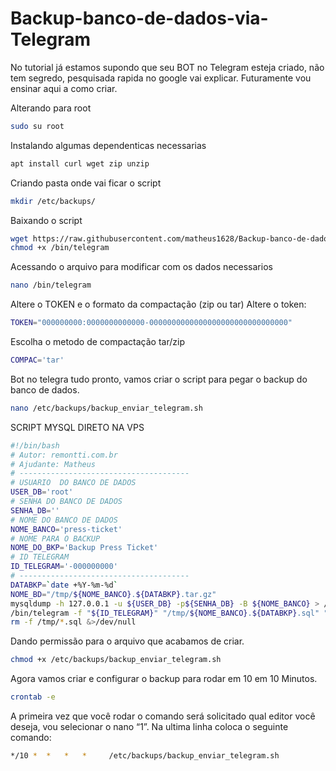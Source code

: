 # Backup-banco-de-dados-via-Telegram





No tutorial já estamos supondo que seu BOT no Telegram esteja criado, não tem segredo, pesquisada rapida no google vai explicar.
Futuramente vou ensinar aqui a como criar.






Alterando para root

```bash
sudo su root
```

Instalando algumas dependenticas necessarias


```bash
apt install curl wget zip unzip
```

Criando pasta onde vai ficar o script

```bash
mkdir /etc/backups/
```

Baixando o script

```bash
wget https://raw.githubusercontent.com/matheus1628/Backup-banco-de-dados-via-Telegram/main/telegram -O /bin/telegram
chmod +x /bin/telegram
```
Acessando o arquivo para modificar com os dados necessarios

```bash
nano /bin/telegram
```

Altere o TOKEN e o formato da compactação (zip ou tar)
Altere o token:

```bash
TOKEN="000000000:0000000000000-0000000000000000000000000000000"
```
Escolha o metodo de compactação tar/zip

```bash
COMPAC='tar'
```

Bot no telegra tudo pronto, vamos criar o script para pegar o backup do banco de dados.

```bash
nano /etc/backups/backup_enviar_telegram.sh
```

SCRIPT MYSQL DIRETO NA VPS

```bash
#!/bin/bash
# Autor: remontti.com.br
# Ajudante: Matheus
# --------------------------------------
# USUARIO  DO BANCO DE DADOS
USER_DB='root'
# SENHA DO BANCO DE DADOS
SENHA_DB=''
# NOME DO BANCO DE DADOS
NOME_BANCO='press-ticket'
# NOME PARA O BACKUP
NOME_DO_BKP='Backup Press Ticket'
# ID TELEGRAM
ID_TELEGRAM='-000000000'
# --------------------------------------
DATABKP=`date +%Y-%m-%d`
NOME_BD="/tmp/${NOME_BANCO}.${DATABKP}.tar.gz"
mysqldump -h 127.0.0.1 -u ${USER_DB} -p${SENHA_DB} -B ${NOME_BANCO} > /tmp/${NOME_BANCO}.${DATABKP}.sql 
/bin/telegram -f "${ID_TELEGRAM}" "/tmp/${NOME_BANCO}.${DATABKP}.sql" "${NOME_DO_BKP}" "${NOME_BANCO}" &>/dev/null
rm -f /tmp/*.sql &>/dev/null
```

Dando permissão para o arquivo que acabamos de criar.

```bash
chmod +x /etc/backups/backup_enviar_telegram.sh
```

Agora vamos criar e configurar o backup para rodar em 10 em 10 Minutos.

```bash
crontab -e
```
A primeira vez que você rodar o comando será solicitado qual editor você deseja, vou selecionar o nano “1”.
Na ultima linha coloca o seguinte comando:

```bash
*/10 *  *   *   *     /etc/backups/backup_enviar_telegram.sh
```
